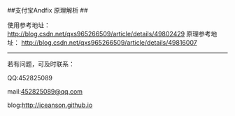 ﻿
##支付宝Andfix 原理解析 ##
       
使用参考地址：
http://blog.csdn.net/qxs965266509/article/details/49802429
原理参考地址：
http://blog.csdn.net/qxs965266509/article/details/49816007

----------


若有问题，可及时联系：

QQ:452825089

mail:452825089@qq.com

blog:http://iceanson.github.io